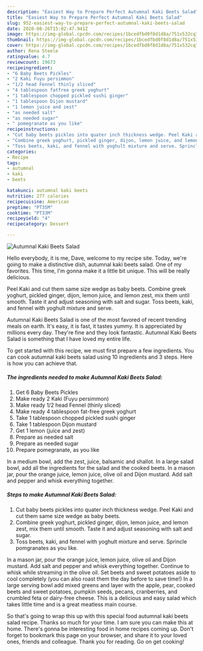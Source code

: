 ```yaml
---
description: "Easiest Way to Prepare Perfect Autumnal Kaki Beets Salad"
title: "Easiest Way to Prepare Perfect Autumnal Kaki Beets Salad"
slug: 952-easiest-way-to-prepare-perfect-autumnal-kaki-beets-salad
date: 2020-08-26T15:02:47.941Z
image: https://img-global.cpcdn.com/recipes/1bcedfbd0f8d1d8a/751x532cq70/autumnal-kaki-beets-salad-recipe-main-photo.jpg
thumbnail: https://img-global.cpcdn.com/recipes/1bcedfbd0f8d1d8a/751x532cq70/autumnal-kaki-beets-salad-recipe-main-photo.jpg
cover: https://img-global.cpcdn.com/recipes/1bcedfbd0f8d1d8a/751x532cq70/autumnal-kaki-beets-salad-recipe-main-photo.jpg
author: Rena Steele
ratingvalue: 4.7
reviewcount: 19673
recipeingredient:
- "6 Baby Beets Pickles"
- "2 Kaki Fuyu persimmon"
- "1/2 head Fennel thinly sliced"
- "4 tablespoon fatfree greek yoghurt"
- "1 tablespoon chopped pickled sushi ginger"
- "1 tablespoon Dijon mustard"
- "1 lemon juice and zest"
- "as needed salt"
- "as needed sugar"
- " pomegranate as you like"
recipeinstructions:
- "Cut baby beets pickles into quater inch thickness wedge. Peel Kaki and cut them same size wedge as baby beets."
- "Combine greek yoghurt, pickled ginger, dijon, lemon juice, and lemon zest, mix them until smooth. Taste it and adjust seasoning with salt and sugar."
- "Toss beets, kaki, and fennel with yoghult mixture and serve. Sprincle pomgranates as you like."
categories:
- Recipe
tags:
- autumnal
- kaki
- beets

katakunci: autumnal kaki beets 
nutrition: 277 calories
recipecuisine: American
preptime: "PT35M"
cooktime: "PT33M"
recipeyield: "4"
recipecategory: Dessert

---
```



![Autumnal Kaki Beets Salad](https://img-global.cpcdn.com/recipes/1bcedfbd0f8d1d8a/751x532cq70/autumnal-kaki-beets-salad-recipe-main-photo.jpg)

Hello everybody, it is me, Dave, welcome to my recipe site. Today, we're going to make a distinctive dish, autumnal kaki beets salad. One of my favorites. This time, I'm gonna make it a little bit unique. This will be really delicious.

Peel Kaki and cut them same size wedge as baby beets. Combine greek yoghurt, pickled ginger, dijon, lemon juice, and lemon zest, mix them until smooth. Taste it and adjust seasoning with salt and sugar. Toss beets, kaki, and fennel with yoghult mixture and serve.

Autumnal Kaki Beets Salad is one of the most favored of recent trending meals on earth. It's easy, it is fast, it tastes yummy. It is appreciated by millions every day. They're fine and they look fantastic. Autumnal Kaki Beets Salad is something that I have loved my entire life.


To get started with this recipe, we must first prepare a few ingredients. You can cook autumnal kaki beets salad using 10 ingredients and 3 steps. Here is how you can achieve that.

<!--inarticleads1-->

##### The ingredients needed to make Autumnal Kaki Beets Salad:

1. Get 6 Baby Beets Pickles
1. Make ready 2 Kaki (Fuyu persimmon)
1. Make ready 1/2 head Fennel (thinly sliced)
1. Make ready 4 tablespoon fat-free greek yoghurt
1. Take 1 tablespoon chopped pickled sushi ginger
1. Take 1 tablespoon Dijon mustard
1. Get 1 lemon (juice and zest)
1. Prepare as needed salt
1. Prepare as needed sugar
1. Prepare  pomegranate, as you like


In a medium bowl, add the zest, juice, balsamic and shallot. In a large salad bowl, add all the ingredients for the salad and the cooked beets. In a mason jar, pour the orange juice, lemon juice, olive oil and Dijon mustard. Add salt and pepper and whisk everything together. 

<!--inarticleads2-->

##### Steps to make Autumnal Kaki Beets Salad:

1. Cut baby beets pickles into quater inch thickness wedge. Peel Kaki and cut them same size wedge as baby beets.
1. Combine greek yoghurt, pickled ginger, dijon, lemon juice, and lemon zest, mix them until smooth. Taste it and adjust seasoning with salt and sugar.
1. Toss beets, kaki, and fennel with yoghult mixture and serve. Sprincle pomgranates as you like.


In a mason jar, pour the orange juice, lemon juice, olive oil and Dijon mustard. Add salt and pepper and whisk everything together. Continue to whisk while streaming in the olive oil. Set beets and sweet potatoes aside to cool completely (you can also roast them the day before to save time!) In a large serving bowl add mixed greens and layer with the apple, pear, cooked beets and sweet potatoes, pumpkin seeds, pecans, cranberries, and crumbled feta or dairy-free cheese. This is a delicious and easy salad which takes little time and is a great meatless main course. 

So that's going to wrap this up with this special food autumnal kaki beets salad recipe. Thanks so much for your time. I am sure you can make this at home. There's gonna be interesting food in home recipes coming up. Don't forget to bookmark this page on your browser, and share it to your loved ones, friends and colleague. Thank you for reading. Go on get cooking!
